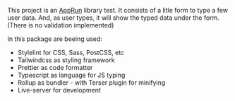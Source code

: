 This project is an [AppRun](https://apprun.js.org/) library test.
It consists of a litle form to type a few user data. And, as user types, it will show the typed data under the form. (There is no validation implemented)

In this package are beeing used:
* Stylelint for CSS, Sass, PostCSS, etc
* Tailwindcss as styling framework
* Prettier as code formatter
* Typescript as language for JS typing
* Rollup as bundler - with Terser plugin for minifying
* Live-server for development